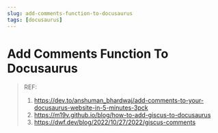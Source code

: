 ```yaml
---
slug: add-comments-function-to-docusaurus
tags: [docusaurus]
---
```


# Add Comments Function To Docusaurus

> REF:
>
> 1. https://dev.to/anshuman_bhardwaj/add-comments-to-your-docusaurus-website-in-5-minutes-3pck
> 2. https://m19v.github.io/blog/how-to-add-giscus-to-docusaurus
> 3. https://dwf.dev/blog/2022/10/27/2022/giscus-comments
